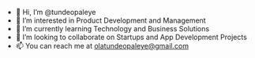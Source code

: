 - 👋 Hi, I’m @tundeopaleye
- 👀 I’m interested in Product Development and Management
- 🌱 I’m currently learning Technology and Business Solutions
- 💞️ I’m looking to collaborate on Startups and App Development Projects
- 📫 You can reach me at olatundeopaleye@gmail.com

<!---
tundeopaleye/tundeopaleye is a ✨ special ✨ repository because its `README.md` (this file) appears on your GitHub profile.
You can click the Preview link to take a look at your changes.
--->

